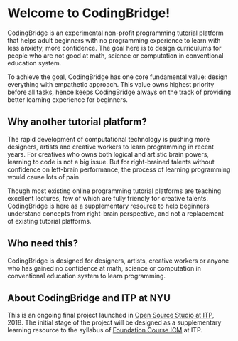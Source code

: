 # Welcome to CodingBridge!

CodingBridge is an experimental non-profit programming tutorial platform that helps adult beginners with no programming experience to learn with less anxiety, more confidence. The goal here is to design curriculums for people who are not good at math, science or computation in conventional education system. 

To achieve the goal, CodingBridge has one core fundamental value: design everything with empathetic approach. This value owns highest priority before all tasks, hence keeps CodingBridge always on the track of providing better learning experience for beginners. 

## Why another tutorial platform?

The rapid development of computational technology is pushing more designers, artists and creative workers to learn programming in recent years. For creatives who owns both logical and artistic brain powers, learning to code is not a big issue. But for right-brained talents without confidence on left-brain performance, the process of learning programming would cause lots of pain. 

Though most existing online programming tutorial platforms are teaching excellent lectures, few of which are fully friendly for creative talents. CodingBridge is here as a supplementary resource to help beginners understand concepts from right-brain perspective, and not a replacement of existing tutorial platforms. 

## Who need this?

CodingBridge is designed for designers, artists, creative workers or anyone who has gained no confidence at math, science or computation in conventional education system to learn programming. 

## About CodingBridge and ITP at NYU

This is an ongoing final project launched in [Open Source Studio at ITP](https://github.com/Open-Source-Studio-at-ITP), 2018. The initial stage of the project will be designed as a supplementary learning resource to the syllabus of [Foundation Course ICM](https://github.com/ITPNYU/ICM-2018) at ITP. 
